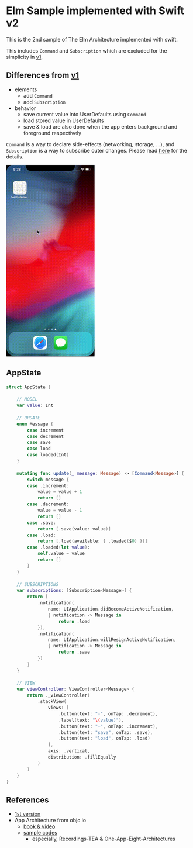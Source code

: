 # Elm Sample implemented with Swift v2

This is the 2nd sample of The Elm Architecture implemented with swift.

This includes `Command` and `Subscription` which are excluded for the simplicity in [v1](https://github.com/yoching/SwiftElmButtonSample).



## Differences from [v1](https://github.com/yoching/SwiftElmButtonSample)

- elements
  - add `Command`
  - add `Subscription`
- behavior
  - save current value into UserDefaults using `Command`
  - load stored value in UserDefaults
  - save & load are also done when the app enters background and foreground respectively

`Command` is a way to declare side-effects (networking, storage, ...), and `Subscription` is a way to subscribe outer changes.
Please read [here](https://guide.elm-lang.org/effects/) for the details.

![](ButtonsSample2.gif)

## AppState
```swift
struct AppState {

    // MODEL
    var value: Int

    // UPDATE
    enum Message {
        case increment
        case decrement
        case save
        case load
        case loaded(Int)
    }

    mutating func update(_ message: Message) -> [Command<Message>] {
        switch message {
        case .increment:
            value = value + 1
            return []
        case .decrement:
            value = value - 1
            return []
        case .save:
            return [.save(value: value)]
        case .load:
            return [.load(available: { .loaded($0) })]
        case .loaded(let value):
            self.value = value
            return []
        }
    }

    // SUBSCRIPTIONS
    var subscriptions: [Subscription<Message>] {
        return [
            .notification(
                name: UIApplication.didBecomeActiveNotification,
                { notification -> Message in
                    return .load
            }),
            .notification(
                name: UIApplication.willResignActiveNotification,
                { notification -> Message in
                    return .save
            })
        ]
    }

    // VIEW
    var viewController: ViewController<Message> {
        return ._viewController(
            .stackView(
                views: [
                    .button(text: "-", onTap: .decrement),
                    .label(text: "\(value)"),
                    .button(text: "+", onTap: .increment),
                    .button(text: "save", onTap: .save),
                    .button(text: "load", onTap: .load)
                ],
                axis: .vertical,
                distribution: .fillEqually
            )
        )
    }
}
```


## References
- [1st version](https://github.com/yoching/SwiftElmButtonSample)
- App Architecture from objc.io
  - [book & video](https://www.objc.io/books/app-architecture/)
  - [sample codes](https://github.com/objcio/app-architecture)
    - especially, Recordings-TEA & One-App-Eight-Architectures
